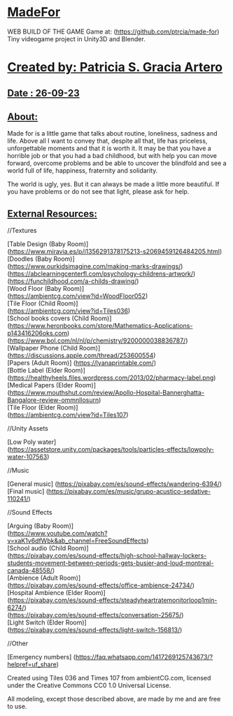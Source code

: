 [MadeFor](https://github.com/ptrcia/made-for#madefor)
=====================================================
WEB BUILD OF THE GAME
Game at: (<https://github.com/ptrcia/made-for>)
Tiny videogame project in Unity3D and Blender.

[Created by: Patricia S. Gracia Artero](https://github.com/ptrcia/made-for#created-by-patricia-s-gracia-artero)
===============================================================================================================

[Date : 26-09-23](https://github.com/ptrcia/made-for#date--26-09-23)
--------------------------------------------------------------------

[About:](https://github.com/ptrcia/made-for#about)
--------------------------------------------------

Made for is a little game that talks about routine, loneliness, sadness and life. Above all I want to convey that, despite all that, life has priceless, unforgettable moments and that it is worth it. It may be that you have a horrible job or that you had a bad childhood, but with help you can move forward, overcome problems and be able to uncover the blindfold and see a world full of life, happiness, fraternity and solidarity.

The world is ugly, yes. But it can always be made a little more beautiful. If you have problems or do not see that light, please ask for help.

[External Resources:](https://github.com/ptrcia/made-for#external-resources)
----------------------------------------------------------------------------

//Textures

[Table Design (Baby Room)]\
(<https://www.miravia.es/p/i1356291378175213-s2069459126484205.html>)\
[Doodles (Baby Room)]\
(<https://www.ourkidsimagine.com/making-marks-drawings/>)\
(<https://abclearningcenterfl.com/psychology-childrens-artwork/>)\
(<https://funchildhood.com/a-childs-drawing/>)\
[Wood Floor (Baby Room)]\
(<https://ambientcg.com/view?id=WoodFloor052>)\
[Tile Floor (Child Room)]\
(<https://ambientcg.com/view?id=Tiles036>)\
[School books covers (Child Room)]\
(<https://www.heronbooks.com/store/Mathematics-Applications-p143416206oks.com>)\
(<https://www.bol.com/nl/nl/p/chemistry/9200000038836787/>)\
[Wallpaper Phone (Child Room)]\
(<https://discussions.apple.com/thread/253600554>)\
[Papers (Adult Room)] (<https://lyanaprintable.com/>)\
[Bottle Label (Elder Room)]\
(<https://healthyheels.files.wordpress.com/2013/02/pharmacy-label.png>)\
[Medical Papers (Elder Room)]\
(<https://www.mouthshut.com/review/Apollo-Hospital-Bannerghatta-Bangalore-review-ommnllosurn>)\
[Tile Floor (Elder Room)]\
(<https://ambientcg.com/view?id=Tiles107>)

//Unity Assets

[Low Poly water]\
(<https://assetstore.unity.com/packages/tools/particles-effects/lowpoly-water-107563>)

//Music

[General music] (<https://pixabay.com/es/sound-effects/wandering-6394/>)\
[Final music] (<https://pixabay.com/es/music/grupo-acustico-sedative-110241/>)

//Sound Effects

[Arguing (Baby Room)]\
(<https://www.youtube.com/watch?v=xaK1v6dfWbk&ab_channel=FreeSoundEffects>)\
[School audio (Child Room)]\
(<https://pixabay.com/es/sound-effects/high-school-hallway-lockers-students-movement-between-periods-gets-busier-and-loud-montreal-canada-48558/>)\
[Ambience (Adult Room)]\
(<https://pixabay.com/es/sound-effects/office-ambience-24734/>)\
[Hospital Ambience (Elder Room)]\
(<https://pixabay.com/es/sound-effects/steadyheartratemonitorloop1min-6274/>)\
(<https://pixabay.com/es/sound-effects/conversation-25675/>)\
[Light Switch (Elder Room)]\
(<https://pixabay.com/es/sound-effects/light-switch-156813/>)

//Other

[Emergency numbers] (<https://faq.whatsapp.com/1417269125743673/?helpref=uf_share>)

Created using Tiles 036 and Times 107 from ambientCG.com, licensed under the Creative Commons CC0 1.0 Universal License.

All modeling, except those described above, are made by me and are free to use.
